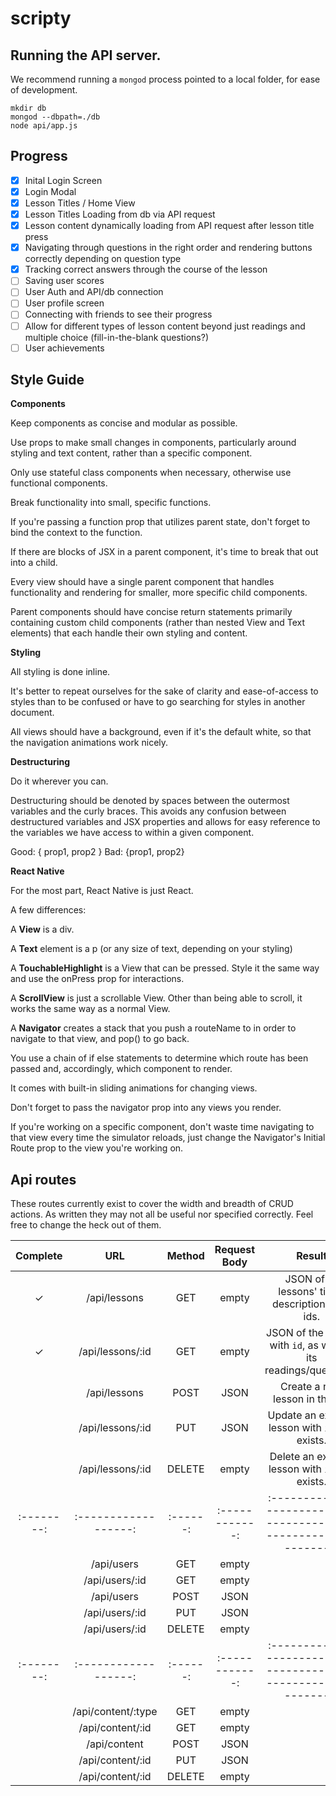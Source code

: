 # scripty

## Running the API server.

We recommend running a `mongod` process pointed to a local folder, for ease of development.

```shell
mkdir db
mongod --dbpath=./db
node api/app.js
```

## Progress

- [x] Inital Login Screen 
- [x] Login Modal
- [x] Lesson Titles / Home View
- [x] Lesson Titles Loading from db via API request
- [x] Lesson content dynamically loading from API request after lesson title press
- [x] Navigating through questions in the right order and rendering buttons correctly depending on question type
- [x] Tracking correct answers through the course of the lesson
- [ ] Saving user scores
- [ ] User Auth and API/db connection
- [ ] User profile screen
- [ ] Connecting with friends to see their progress
- [ ] Allow for different types of lesson content beyond just readings and multiple choice (fill-in-the-blank questions?)
- [ ] User achievements

## Style Guide
__Components__

Keep components as concise and modular as possible.

Use props to make small changes in components, particularly around styling and text content, rather than a specific component.

Only use stateful class components when necessary, otherwise use functional components.

Break functionality into small, specific functions.

If you're passing a function prop that utilizes parent state, don't forget to bind the context to the function.


If there are blocks of JSX in a parent component, it's time to break that out into a child.

Every view should have a single parent component that handles functionality and rendering for smaller, more specific child components.

Parent components should have concise return statements primarily containing custom child components (rather than nested View and Text elements) that each handle their own styling and content.

__Styling__

All styling is done inline.

It's better to repeat ourselves for the sake of clarity and ease-of-access to styles than to be confused or have to go searching for styles in another document.

All views should have a background, even if it's the default white, so that the navigation animations work nicely.

__Destructuring__

Do it wherever you can.

Destructuring should be denoted by spaces between the outermost variables and the curly braces. This avoids any confusion between destructured variables and JSX properties and allows for easy reference to the variables we have access to within a given component.

Good: { prop1, prop2 }
Bad: {prop1, prop2}


__React Native__

For the most part, React Native is just React.

A few differences:

A __View__ is a div.

A __Text__ element is a p (or any size of text, depending on your styling)

A __TouchableHighlight__ is a View that can be pressed. Style it the same way and use the onPress prop for interactions.

A __ScrollView__ is just a scrollable View. Other than being able to scroll, it works the same way as a normal View.

A __Navigator__ creates a stack that you push a routeName to in order to navigate to that view, and pop() to go back.

You use a chain of if else statements to determine which route has been passed and, accordingly, which component to render.

It comes with built-in sliding animations for changing views.

Don't forget to pass the navigator prop into any views you render.

If you're working on a specific component, don't waste time navigating to that view every time the simulator reloads, just change the Navigator's Initial Route prop to the view you're working on.


## Api routes

These routes currently exist to cover the width and breadth of CRUD actions. As written they may not all be useful nor specified correctly. Feel free to change the heck out of them.

| Complete | URL                | Method | Request Body | Result                                                          |
|:--------:|:------------------:|:------:|:------------:|:---------------------------------------------------------------:|
| ✓        | /api/lessons       | GET    | empty        | JSON of all lessons' titles, descriptions and ids.              |
| ✓        | /api/lessons/:id   | GET    | empty        | JSON of the lesson with `id`, as well as its readings/questions.|
|          | /api/lessons       | POST   | JSON         | Create a new lesson in the db.                                  |
|          | /api/lessons/:id   | PUT    | JSON         | Update an existing lesson with `id`, if it exists.              |
|          | /api/lessons/:id   | DELETE | empty        | Delete an existing lesson with `id`, if it exists.              |
|:--------:|:------------------:|:------:|:------------:|:---------------------------------------------------------------:|
|          | /api/users         | GET    | empty        |                                                                 |
|          | /api/users/:id     | GET    | empty        |                                                                 |
|          | /api/users         | POST   | JSON         |                                                                 |
|          | /api/users/:id     | PUT    | JSON         |                                                                 |
|          | /api/users/:id     | DELETE | empty        |                                                                 |
|:--------:|:------------------:|:------:|:------------:|:---------------------------------------------------------------:|
|          | /api/content/:type | GET    | empty        |                                                                 |
|          | /api/content/:id   | GET    | empty        |                                                                 |
|          | /api/content       | POST   | JSON         |                                                                 |
|          | /api/content/:id   | PUT    | JSON         |                                                                 |
|          | /api/content/:id   | DELETE | empty        |                                                                 |
